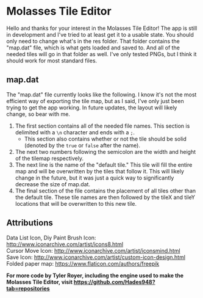# Molasses Tile Editor
Hello and thanks for your interest in the Molasses Tile Editor!  The app is still in development and I've tried to at least get it to a
usable state.  You should only need to change what's in the res folder.  That folder contains the "map.dat" file, which is what gets loaded
and saved to.  And all of the needed tiles will go in that folder as well.  I've only tested PNGs, but I think it should work for most
standard files.   
   
## map.dat
The "map.dat" file currently looks like the following.  I know it's not the most efficient way of exporting the tile map, but as I said, I've
only just been trying to get the app working.  In future updates, the layout will likely change, so bear with me.   
1. The first section contains all of the needed file names.  This section is delimited with a ```\n``` character and ends with a ```;```.
    * This section also contains whether or not the tile should be solid (denoted by the ```true``` or ```false``` after the name).
2. The next two numbers following the semicolon are the width and height of the tilemap respectively.
3. The next line is the name of the "default tile."  This tile will fill the entire map and will be overwritten by the tiles that follow it.
This will likely change in the future, but it was just a quick way to significantly decrease the size of map.dat.
4. The final section of the file contains the placement of all tiles other than the default tile.  These tile names are then followed by the
tileX and tileY locations that will be overwritten to this new tile.   
   
## Attributions
Data List Icon, Diy Paint Brush Icon: http://www.iconarchive.com/artist/icons8.html   
Cursor Move Icon: http://www.iconarchive.com/artist/iconsmind.html   
Save Icon: http://www.iconarchive.com/artist/custom-icon-design.html   
Folded paper map: https://www.flaticon.com/authors/freepik   
   
**For more code by Tyler Royer, including the engine used to make the Molasses Tile Editor, visit https://github.com/Hades948?tab=repositories**
